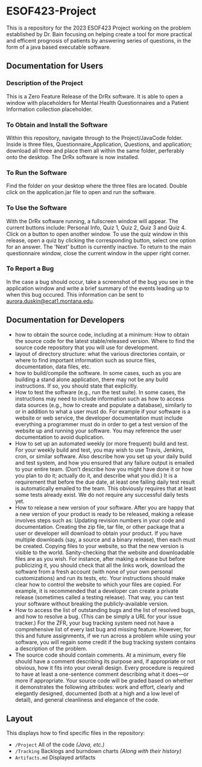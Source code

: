 # ESOF423-Project

This is a repository for the 2023 ESOF423 Project working on the problem established by Dr. Bain focusing on helping create a tool for more practical and efficent prognosis of patients by answering series of questions, in the form of a java based executable software.

## Documentation for Users
### Description of the Project
This is a Zero Feature Release of the DrRx software. It is able to open a window with placeholders for Mental Health Questionnaires and a Patient Information collection placeholder.

### To Obtain and Install the Software
Within this repository, navigate through to the Project/JavaCode folder. Inside is three files, Questionnaire_Application, Questions, and application; download all three and place them all within the same folder, perferably onto the desktop. The DrRx software is now installed.

### To Run the Software
Find the folder on your desktop where the three files are located. Double click on the application.jar file to open and run the software.

### To Use the Software
With the DrRx software running, a fullscreen window will appear. The current buttons include: Personal Info, Quiz 1, Quiz 2, Quiz 3 and Quiz 4. Click on a button to open another window. To use the quiz window in this release, open a quiz by clicking the corresponding button, select one option for an answer. The 'Next' button is currently inactive. To return to the main questionnaire window, close the current window in the upper right corner.

### To Report a Bug
In the case a bug should occur, take a screenshot of the bug you see in the application window and write a brief summary of the events leading up to when this bug occured. This information can be sent to aurora.duskin@ecat1.montana.edu.

## Documentation for Developers
* how to obtain the source code, including at a minimum: How to obtain the source code for the latest stable/released version. Where to find the source code repository that you will use for development.
* layout of directory structure: what the various directories contain, or where to find important information such as source files, documentation, data files, etc.
* how to build/compile the software. In some cases, such as you are building a stand alone application, there may not be any build instructions. If so, you should state that explicitly.
* How	to	test	the	software	(e.g.,	run	the	test	suite).	In	some	cases,	the	instructions	may	need	to	include	information	such	as	how	to	access	data	sources	(e.g.,	how	to	create	and	populate	a	database),	similarly	to	or	in	addition	to	what	a	user	must	do.	For	example	if	your	software	is	a	website	or	web	service,	the	developer	documentation	must	include	everything	a	programmer	must	do	in	order	to	get	a	test	version	of	the	website	up	and	running	your	software.	You	may	reference	the	user	documentation	to	avoid	duplication.
* How	to	set	up	an	automated	weekly (or	more	frequent)	build	and	test.	For	your	weekly build	and	test,	you	may	wish	to	use Travis, Jenkins, cron,	or similar	software.	Also	describe	how	you	set	up your daily	build	and	test	system,	and	how	you	ensured	that	any	failure	output	is	emailed	to	your	entire	team.	(Don’t	describe	how	you	might	have	done	it	or	how	you	plan	to	do	it;	actually	do	it,	and	describe	what	you	did.)	It	is	a	requirement	that	before	the	due	date,	at	least	one	failing	daily	test	result	is	automatically	emailed	to	the	team.	This	obviously	requires	that	at	least	some	tests	already	exist.	We	do	not	require	any successful daily	tests	yet.
* How	to	release	a	new	version	of	your	software. After	you	are	happy	that	a	new	version	of	your	product	is	ready	to	be	released,	making	a	release	involves	steps	such	as: Updating	revision	numbers	in	your	code	and	documentation. Creating	the	zip	file,	tar	file,	or	other	package	that	a	user	or	developer	will	download	to	obtain	your	product.	If	you	have	multiple	downloads	(say,	a	source	and	a	binary	release),	then	each	must	be	created. Copying	files	to	your	website,	so	that	the	new	version	is	visible	to	the	world. Sanity-checking	that	the	website	and	downloadable	files	are	as	you	wish.	For	instance,	after	making	a	release	but	before	publicizing	it,	you	should	check	that all	the	links	work,	download	the	software	from	a	fresh	account	(with	none	of	your	own	personal	customizations)	and	run	its	tests,	etc. Your	instructions	should	make	clear	how	to	control	the	website	to	which	your	files	are	copied.	For	example,	it	is	recommended	that	a	developer	can	create	a	private	release	(sometimes	called	a	testing	release).	That	way,	you	can	test	your	software	without	breaking	the	publicly-available	version.
* How	to	access	the	list	of	outstanding	bugs	and	the	list	of	resolved	bugs,	and	how	to	resolve	a	bug.	(This	can	be	simply	a	URL	for	your	issue	tracker.)	For	the	ZFR,	your	bug	tracking	system	need	not	have	a	comprehensive	list	of	every	last	bug	and	missing	feature.	However,	for	this	and	future	assignments,	if	we	run across	a	problem	while	using	your	software,	you	will	regain	some	credit	if	the	bug	tracking	system	contains	a	description	of	the	problem.
* The	source	code	should	contain	comments.	At	a minimum,	every	file	should	have	a	comment	describing	its	purpose	and,	if	appropriate	or	not	obvious,	how	it	fits	into	your	overall	design.	Every	procedure	is	required	to	have	at	least	a	one-sentence	comment	describing	what	it	does—or	more	if	appropriate.	Your	source	code	will	be	graded	based	on	whether	it demonstrates	the	following	attributes: work	and	effort, clearly	and	elegantly	designed, documented	(both	at	a	high	and	a	low	level	of	detail),	and general	cleanliness	and	elegance	of	the	code.

## Layout

This displays how to find specific files in the repository:

  * `/Project` All of the code *(Java, etc.)*
  * `/Tracking` Backlogs and burndown charts *(Along with their history)*
  * `Artifacts.md` Displayed artifacts
  
